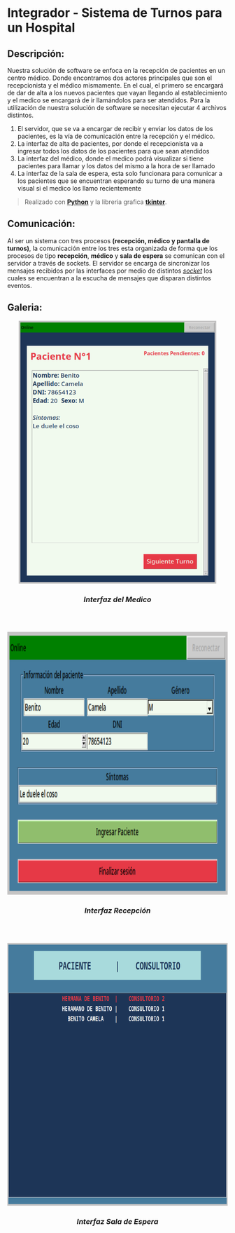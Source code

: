 # Integrador - Sistema de Turnos para un Hospital


## Descripción:
Nuestra solución de software se enfoca en la recepción de pacientes en un centro médico. Donde
encontramos dos actores principales que son el recepcionista y el médico mismamente. En el cual, el primero
se encargará de dar de alta a los nuevos pacientes que vayan llegando al establecimiento y el medico se
encargará de ir llamándolos para ser atendidos.
Para la utilización de nuestra solución de software se necesitan ejecutar 4 archivos distintos.
1. El servidor, que se va a encargar de recibir y enviar los datos de los pacientes, es la vía de
   comunicación entre la recepción y el médico.
2. La interfaz de alta de pacientes, por donde el recepcionista va a ingresar todos los datos de los
   pacientes para que sean atendidos
3. La interfaz del médico, donde el medico podrá visualizar si tiene pacientes para llamar y los datos del
   mismo a la hora de ser llamado
4. La interfaz de la sala de espera, esta solo funcionara para comunicar a los pacientes que se
   encuentran esperando su turno de una manera visual si el medico los llamo recientemente
> Realizado con [**Python**](https://www.python.org/) y la libreria grafica [**tkinter**](https://docs.python.org/3/library/tkinter.html).


## Comunicación:
Al ser un sistema con tres procesos **(recepción, médico y pantalla de turnos)**, la comunicación entre los tres esta organizada de forma que los procesos de tipo **recepción**, **médico** y **sala de espera** se comunican con el servidor a través de sockets. El servidor se encarga de sincronizar los mensajes recibidos por las interfaces por medio de distintos [_socket_](https://es.wikipedia.org/wiki/Socket_de_Internet) los cuales se encuentran a la escucha de mensajes que disparan distintos eventos.

## Galeria:
<p align="center">
    <img height=600 src="./docs/interfaz_medico.png" alt="interfaz médico">
    <h3 align="center"><b><i>Interfaz del Medico</i></b></h3>
</p>

<br>
<br>

<p align="center">
    <img height=600 src="./docs/interfaz_recepcion.png" alt="interfaz recepción">
    <h3 align="center"><b><i>Interfaz Recepción</i></b></h3>
</p>

<br>
<br>

<p align="center">
    <img height=600 src="./docs/interfaz_sala_espera.png" alt="interfaz sala de espera">
    <h3 align="center"><b><i>Interfaz Sala de Espera</i></b></h3>
</p>
